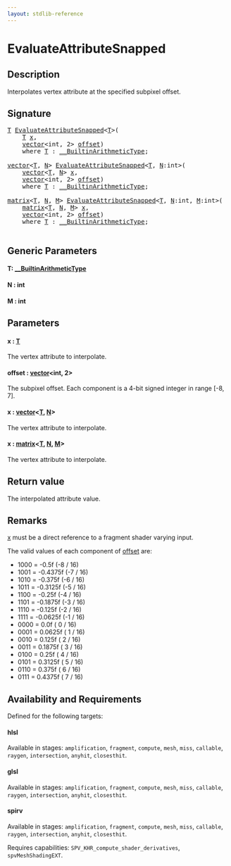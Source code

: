 ```yaml
---
layout: stdlib-reference
---
```


# EvaluateAttributeSnapped

## Description

Interpolates vertex attribute at the specified subpixel offset.



## Signature 

<pre>
<a href="evaluateattributesnapped-08h.md#typeparam-T" class="code_type">T</a> <a href="evaluateattributesnapped-08h.md">EvaluateAttributeSnapped</a>&lt;<a href="evaluateattributesnapped-08h.md#typeparam-T" class="code_type">T</a>&gt;(
    <a href="evaluateattributesnapped-08h.md#typeparam-T" class="code_type">T</a> <a href="evaluateattributesnapped-08h.md#decl-x" class="code_param">x</a>,
    <a href="../types/vector/index.md" class="code_type">vector</a>&lt;<span class="code_keyword">int</span>, 2&gt; <a href="evaluateattributesnapped-08h.md#decl-offset" class="code_param">offset</a>)
    <span class='code_keyword'>where</span> <a href="evaluateattributesnapped-08h.md#typeparam-T" class="code_type">T</a> : <a href="../interfaces/0_builtinarithmetictype-029j/index.md" class="code_type">__BuiltinArithmeticType</a>;

<a href="../types/vector/index.md" class="code_type">vector</a>&lt;<a href="evaluateattributesnapped-08h.md#typeparam-T" class="code_type">T</a>, <a href="evaluateattributesnapped-08h.md#decl-N" class="code_var">N</a>&gt; <a href="evaluateattributesnapped-08h.md">EvaluateAttributeSnapped</a>&lt;<a href="evaluateattributesnapped-08h.md#typeparam-T" class="code_type">T</a>, <a href="evaluateattributesnapped-08h.md#decl-N" class="code_var">N</a>:<span class="code_keyword">int</span>&gt;(
    <a href="../types/vector/index.md" class="code_type">vector</a>&lt;<a href="evaluateattributesnapped-08h.md#typeparam-T" class="code_type">T</a>, <a href="evaluateattributesnapped-08h.md#decl-N" class="code_var">N</a>&gt; <a href="evaluateattributesnapped-08h.md#decl-x" class="code_param">x</a>,
    <a href="../types/vector/index.md" class="code_type">vector</a>&lt;<span class="code_keyword">int</span>, 2&gt; <a href="evaluateattributesnapped-08h.md#decl-offset" class="code_param">offset</a>)
    <span class='code_keyword'>where</span> <a href="evaluateattributesnapped-08h.md#typeparam-T" class="code_type">T</a> : <a href="../interfaces/0_builtinarithmetictype-029j/index.md" class="code_type">__BuiltinArithmeticType</a>;

<a href="../types/matrix/index.md" class="code_type">matrix</a>&lt;<a href="evaluateattributesnapped-08h.md#typeparam-T" class="code_type">T</a>, <a href="evaluateattributesnapped-08h.md#decl-N" class="code_var">N</a>, <a href="evaluateattributesnapped-08h.md#decl-M" class="code_var">M</a>&gt; <a href="evaluateattributesnapped-08h.md">EvaluateAttributeSnapped</a>&lt;<a href="evaluateattributesnapped-08h.md#typeparam-T" class="code_type">T</a>, <a href="evaluateattributesnapped-08h.md#decl-N" class="code_var">N</a>:<span class="code_keyword">int</span>, <a href="evaluateattributesnapped-08h.md#decl-M" class="code_var">M</a>:<span class="code_keyword">int</span>&gt;(
    <a href="../types/matrix/index.md" class="code_type">matrix</a>&lt;<a href="evaluateattributesnapped-08h.md#typeparam-T" class="code_type">T</a>, <a href="evaluateattributesnapped-08h.md#decl-N" class="code_var">N</a>, <a href="evaluateattributesnapped-08h.md#decl-M" class="code_var">M</a>&gt; <a href="evaluateattributesnapped-08h.md#decl-x" class="code_param">x</a>,
    <a href="../types/vector/index.md" class="code_type">vector</a>&lt;<span class="code_keyword">int</span>, 2&gt; <a href="evaluateattributesnapped-08h.md#decl-offset" class="code_param">offset</a>)
    <span class='code_keyword'>where</span> <a href="evaluateattributesnapped-08h.md#typeparam-T" class="code_type">T</a> : <a href="../interfaces/0_builtinarithmetictype-029j/index.md" class="code_type">__BuiltinArithmeticType</a>;

</pre>

## Generic Parameters

####  <a id="typeparam-T"></a>T: [\_\_BuiltinArithmeticType](../interfaces/0_builtinarithmetictype-029j/index.md)
####  <a id="decl-N"></a>N  : int
####  <a id="decl-M"></a>M  : int

## Parameters

####  <a id="decl-x"></a>x  : [T](evaluateattributesnapped-08h.md#typeparam-T)
The vertex attribute to interpolate.

####  <a id="decl-offset"></a>offset  : [vector](../types/vector/index.md)\<int, 2\>
The subpixel offset. Each component is a 4-bit signed integer in range [-8, 7].

####  <a id="decl-x"></a>x  : [vector](../types/vector/index.md)\<[T](../types/vector/index.md#typeparam-T), [N](../types/vector/index.md#decl-N)\>
The vertex attribute to interpolate.

####  <a id="decl-x"></a>x  : [matrix](../types/matrix/index.md)\<[T](../types/matrix/t-0.md), [N](../types/matrix/index.md#decl-N), [M](../types/matrix/index.md#decl-M)\>
The vertex attribute to interpolate.


## Return value
The interpolated attribute value.

## Remarks
<span class='code'><a href="evaluateattributesnapped-08h.md#decl-x" class="code_param">x</a></span> must be a direct reference to a fragment shader varying input.

The valid values of each component of <span class='code'><a href="evaluateattributesnapped-08h.md#decl-offset" class="code_param">offset</a></span> are:

- 1000 = -0.5f (-8 / 16)
- 1001 = -0.4375f (-7 / 16)
- 1010 = -0.375f (-6 / 16)
- 1011 = -0.3125f (-5 / 16)
- 1100 = -0.25f (-4 / 16)
- 1101 = -0.1875f (-3 / 16)
- 1110 = -0.125f (-2 / 16)
- 1111 = -0.0625f (-1 / 16)
- 0000 = 0.0f ( 0 / 16)
- 0001 = 0.0625f ( 1 / 16)
- 0010 = 0.125f ( 2 / 16)
- 0011 = 0.1875f ( 3 / 16)
- 0100 = 0.25f ( 4 / 16)
- 0101 = 0.3125f ( 5 / 16)
- 0110 = 0.375f ( 6 / 16)
- 0111 = 0.4375f ( 7 / 16)


## Availability and Requirements

Defined for the following targets:

#### hlsl
Available in stages: `amplification`, `fragment`, `compute`, `mesh`, `miss`, `callable`, `raygen`, `intersection`, `anyhit`, `closesthit`.

#### glsl
Available in stages: `amplification`, `fragment`, `compute`, `mesh`, `miss`, `callable`, `raygen`, `intersection`, `anyhit`, `closesthit`.

#### spirv
Available in stages: `amplification`, `fragment`, `compute`, `mesh`, `miss`, `callable`, `raygen`, `intersection`, `anyhit`, `closesthit`.

Requires capabilities: `SPV_KHR_compute_shader_derivatives`, `spvMeshShadingEXT`.



<script>
// Fix .md links to .html when on ReadTheDocs
if (window.location.hostname.includes('readthedocs') || 
    window.location.hostname.includes('rtfd.io')) {
  document.addEventListener('DOMContentLoaded', function() {
    const links = document.querySelectorAll('a');
    links.forEach(link => {
      const href = link.getAttribute('href');
      if (href && href.includes('.md')) {
        // This regex will handle .md links with or without fragment identifiers or query parameters
        link.href = link.href.replace(/(.+)\.md(#[^?]*)?(\?.*)?$/, '$1.html$2$3');
      }
    });
  });
}
</script>

